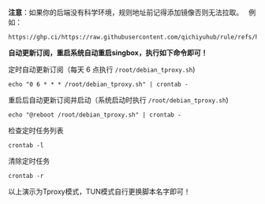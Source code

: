 **注意**：如果你的后端没有科学环境，规则地址前记得添加镜像否则无法拉取。  
例如：  
```
https://ghp.ci/https://raw.githubusercontent.com/qichiyuhub/rule/refs/heads/master/config/singbox/config_tproxy.json
```

**自动更新订阅，重启系统自动重启singbox，执行如下命令即可！**

定时自动更新订阅（每天 6 点执行 `/root/debian_tproxy.sh`)  

```
echo "0 6 * * * /root/debian_tproxy.sh" | crontab -  
```


重启后自动更新订阅并启动（系统启动时执行 `/root/debian_tproxy.sh`)  

```
echo "@reboot /root/debian_tproxy.sh" | crontab -
```

检查定时任务列表

```
crontab -l
```

清除定时任务

```
crontab -r
```

以上演示为Tproxy模式，TUN模式自行更换脚本名字即可！